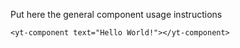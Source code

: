 Put here the general component usage instructions

    <yt-component text="Hello World!"></yt-component>
